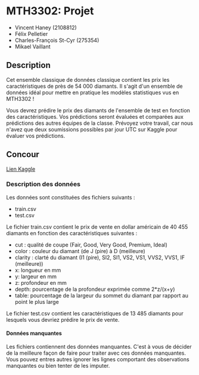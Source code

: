 # MTH3302: Projet

- Vincent Haney (2108812)
- Félix Pelletier
- Charles-François St-Cyr (275354)
- Mikael Vaillant

## Description

Cet ensemble classique de données classique contient les prix les caractéristiques de près de 54 000 diamants. Il s'agit d'un ensemble de données idéal pour mettre en pratique les modèles statistiques vus en MTH3302 !

Vous devrez prédire le prix des diamants de l'ensemble de test en fonction des caractéristiques. Vos prédictions seront évaluées et comparées aux prédictions des autres équipes de la classe. Prévoyez votre travail, car nous n'avez que deux soumissions possibles par jour UTC sur Kaggle pour évaluer vos prédictions.

## Concour

[Lien Kaggle](https://www.kaggle.com/competitions/prix-des-diamants2/data?select=train.csv)

### Description des données

Les données sont constituées des fichiers suivants :

- train.csv
- test.csv

Le fichier train.csv contient le prix de vente en dollar américain de 40 455 diamants en fonction des caractéristiques suivantes :

- cut : qualité de coupe (Fair, Good, Very Good, Premium, Ideal)
- color : couleur du diamant (de J (pire) à D (meilleure)
- clarity : clarté du diamant (I1 (pire), SI2, SI1, VS2, VS1, VVS2, VVS1, IF (meilleure))
- x: longueur en mm
- y: largeur en mm
- z: profondeur en mm
- depth: pourcentage de la profondeur exprimée comme 2*z/(x+y)
- table: pourcentage de la largeur du sommet du diamant par rapport au point le plus large

Le fichier test.csv contient les caractéristiques de 13 485 diamants pour lesquels vous devriez prédire le prix de vente.

#### Données manquantes

Les fichiers contiennent des données manquantes. C'est à vous de décider de la meilleure façon de faire pour traiter avec ces données manquantes. Vous pouvez entres autres ignorer les lignes comportant des observations manquantes ou bien tenter de les imputer.
